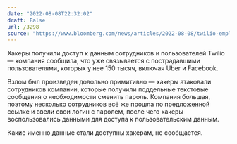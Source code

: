 ```yaml
---
date: "2022-08-08T22:32:02"
draft: False
url: /3298
source: "https://www.bloomberg.com/news/articles/2022-08-08/twilio-employee-and-customer-accounts-suffer-hack?srnd=technology-vp"
---
```


Хакеры получили доступ к данным сотрудников и пользователей Twilio — компания сообщила, что уже связывается с пострадавшими пользователями, которых у нее 150 тысяч, включая Uber и Facebook. 

Взлом был произведен довольно примитивно — хакеры атаковали сотрудников компании, которые получили поддельные текстовые сообщения о необходимости сменить пароль. Компания большая, поэтому несколько сотрудников всё же прошла по предложенной ссылке и ввели свои логин с паролем, после чего хакеры воспользовались данными для доступа к пользовательским данным. 

Какие именно данные стали доступны хакерам, не сообщается.
